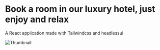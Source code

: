 # Book a room in our luxury hotel, just enjoy and relax

A React application made with Tailwindcss and headlessui

![Thumbnail](https://raw.githubusercontent.com/Sma-source/bookhotel/main/client/public/screenshot.png)
